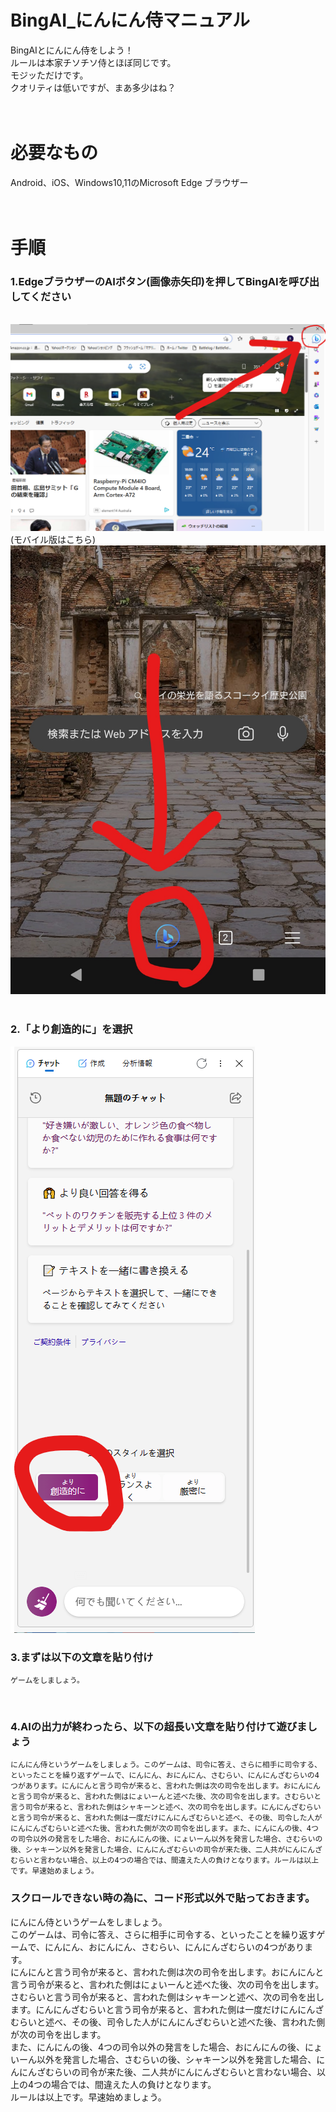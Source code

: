# BingAI_にんにん侍マニュアル
BingAIとにんにん侍をしよう！  
ルールは本家チソチソ侍とほぼ同じです。  
モジッただけです。  
クオリティは低いですが、まあ多少はね？  
<br>
<br>
# 必要なもの  
Android、iOS、Windows10,11のMicrosoft Edge ブラウザー  
<br>
<br>
# 手順
### 1.EdgeブラウザーのAIボタン(画像赤矢印)を押してBingAIを呼び出してください  
<br>
<img src="https://github.com/kanikama0601/NinNinSamurai_BingAI/blob/main/bing_prepare1.png">
<br>
(モバイル版はこちら)  
<br>
<img src="https://github.com/kanikama0601/NinNinSamurai_BingAI/blob/main/bingmobile_prepare.jpg">
<br>
<br>

### 2.「より創造的に」を選択
<img src = "https://github.com/kanikama0601/NinNinSamurai_BingAI/blob/main/bing_prepare2.png">
<br>

### 3.まずは以下の文章を貼り付け  
```
ゲームをしましょう。
```
<br>

### 4.AIの出力が終わったら、以下の超長い文章を貼り付けて遊びましょう
```
にんにん侍というゲームをしましょう。このゲームは、司令に答え、さらに相手に司令する、といったことを繰り返すゲームで、にんにん、おにんにん、さむらい、にんにんざむらいの4つがあります。にんにんと言う司令が来ると、言われた側は次の司令を出します。おにんにんと言う司令が来ると、言われた側はにょいーんと述べた後、次の司令を出します。さむらいと言う司令が来ると、言われた側はシャキーンと述べ、次の司令を出します。にんにんざむらいと言う司令が来ると、言われた側は一度だけにんにんざむらいと述べ、その後、司令した人がにんにんざむらいと述べた後、言われた側が次の司令を出します。また、にんにんの後、4つの司令以外の発言をした場合、おにんにんの後、にょいーん以外を発言した場合、さむらいの後、シャキーン以外を発言した場合、にんにんざむらいの司令が来た後、二人共がにんにんざむらいと言わない場合、以上の4つの場合では、間違えた人の負けとなります。ルールは以上です。早速始めましょう。
```

### スクロールできない時の為に、コード形式以外で貼っておきます。
にんにん侍というゲームをしましょう。  
このゲームは、司令に答え、さらに相手に司令する、といったことを繰り返すゲームで、にんにん、おにんにん、さむらい、にんにんざむらいの4つがあります。  
にんにんと言う司令が来ると、言われた側は次の司令を出します。おにんにんと言う司令が来ると、言われた側はにょいーんと述べた後、次の司令を出します。  
さむらいと言う司令が来ると、言われた側はシャキーンと述べ、次の司令を出します。にんにんざむらいと言う司令が来ると、言われた側は一度だけにんにんざむらいと述べ、その後、司令した人がにんにんざむらいと述べた後、言われた側が次の司令を出します。  
また、にんにんの後、4つの司令以外の発言をした場合、おにんにんの後、にょいーん以外を発言した場合、さむらいの後、シャキーン以外を発言した場合、にんにんざむらいの司令が来た後、二人共がにんにんざむらいと言わない場合、以上の4つの場合では、間違えた人の負けとなります。  
ルールは以上です。早速始めましょう。
